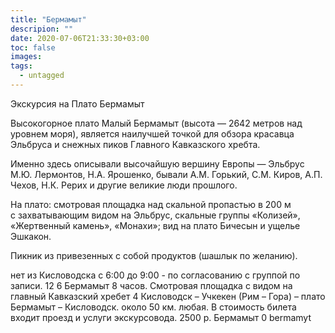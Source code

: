 ```yaml
---
title: "Бермамыт"
descripion: ""
date: 2020-07-06T21:33:30+03:00
toc: false
images:
tags:
  - untagged
---
```


Экскурсия на Плато Бермамыт <p>Высокогорное плато Малый Бермамыт (высота&nbsp;&mdash; 2642 метров над уровнем моря), является наилучшей точкой для обзора красавца Эльбруса и&nbsp;снежных пиков Главного Кавказского хребта. </p> <p>Именно здесь описывали высочайшую вершину Европы&nbsp;&mdash; Эльбрус М.Ю. Лермонтов, Н.А. Ярошенко, бывали А.М. Горький, С.М. Киров, А.П. Чехов, Н.К. Рерих и&nbsp;другие великие люди прошлого. </p> <p>На&nbsp;плато: смотровая площадка над скальной пропастью в&nbsp;200&nbsp;м с&nbsp;захватывающим видом на&nbsp;Эльбрус, скальные группы &laquo;Колизей&raquo;, &laquo;Жертвенный камень&raquo;, &laquo;Монахи&raquo;; вид на&nbsp;плато Бичесын и&nbsp;ущелье Эшкакон. </p> <p>Пикник из&nbsp;привезенных с&nbsp;собой продуктов (шашлык по&nbsp;желанию).</p> нет из Кисловодска с 6:00 до 9:00 - по согласованию с группой по записи. 12 6 Бермамыт 8 часов. Смотровая площадка с видом на главный Кавказский хребет 4 Кисловодск – Учкекен (Рим – Гора) – плато Бермамыт – Кисловодск. около 50 км. любая. В стоимость билета входит проезд и услуги экскурсовода. 2500 р. Бермамыт 0 bermamyt
